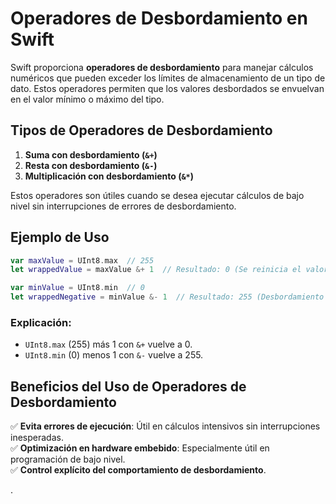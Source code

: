 # Operadores de Desbordamiento en Swift

Swift proporciona **operadores de desbordamiento** para manejar cálculos numéricos que pueden exceder los límites de almacenamiento de un tipo de dato. Estos operadores permiten que los valores desbordados se envuelvan en el valor mínimo o máximo del tipo.

## Tipos de Operadores de Desbordamiento
1. **Suma con desbordamiento (`&+`)**
2. **Resta con desbordamiento (`&-`)**
3. **Multiplicación con desbordamiento (`&*`)**

Estos operadores son útiles cuando se desea ejecutar cálculos de bajo nivel sin interrupciones de errores de desbordamiento.

## Ejemplo de Uso
```swift
var maxValue = UInt8.max  // 255
let wrappedValue = maxValue &+ 1  // Resultado: 0 (Se reinicia el valor a 0)

var minValue = UInt8.min  // 0
let wrappedNegative = minValue &- 1  // Resultado: 255 (Desbordamiento hacia arriba)
```

### Explicación:
- `UInt8.max` (255) más 1 con `&+` vuelve a 0.
- `UInt8.min` (0) menos 1 con `&-` vuelve a 255.

## Beneficios del Uso de Operadores de Desbordamiento
✅ **Evita errores de ejecución**: Útil en cálculos intensivos sin interrupciones inesperadas.  
✅ **Optimización en hardware embebido**: Especialmente útil en programación de bajo nivel.  
✅ **Control explícito del comportamiento de desbordamiento**.

.
